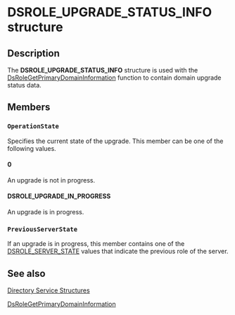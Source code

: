 # DSROLE_UPGRADE_STATUS_INFO structure

## Description

The **DSROLE_UPGRADE_STATUS_INFO** structure is used with the [DsRoleGetPrimaryDomainInformation](https://learn.microsoft.com/windows/desktop/api/dsrole/nf-dsrole-dsrolegetprimarydomaininformation) function to contain domain upgrade status data.

## Members

### `OperationState`

Specifies the current state of the upgrade. This member can be one of the following values.

#### 0

An upgrade is not in progress.

#### DSROLE_UPGRADE_IN_PROGRESS

An upgrade is in progress.

### `PreviousServerState`

If an upgrade is in progress, this member contains one of the [DSROLE_SERVER_STATE](https://learn.microsoft.com/windows/desktop/api/dsrole/ne-dsrole-dsrole_server_state) values that indicate the previous role of the server.

## See also

[Directory Service Structures](https://learn.microsoft.com/windows/desktop/AD/directory-service-structures)

[DsRoleGetPrimaryDomainInformation](https://learn.microsoft.com/windows/desktop/api/dsrole/nf-dsrole-dsrolegetprimarydomaininformation)